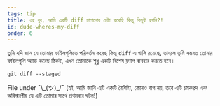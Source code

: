 ```yaml
---
tags: tip
title: ওহ ধুর, আমি একটি diff চালানোর চেষ্টা করেছি কিন্তু কিছুই হয়নি?!
id: dude-wheres-my-diff
order: 6
---
```


তুমি যদি জান যে তোমার ফাইলগুলিতে পরিবর্তন করেছ কিন্তু `diff` এ খালি রয়েছে, তাহলে তুমি সম্ভবত তোমার ফাইলগুলি অ্যাড করেছ ঠিকই, এখন তোমাকে শুধু একটি বিশেষ ফ্ল্যাগ ব্যবহার করতে হবে।

```git
git diff --staged
```

File under &macr;\\\_(ツ)\_/&macr; (হ্যাঁ, আমি জানি এটি একটি বৈশিষ্ট্য, কোনও বাগ নয়, তবে এটি চমকপ্রদ এবং অবিস্মরণীয় যে এটি তোমার সাথে প্রথমবার ঘটল!)

